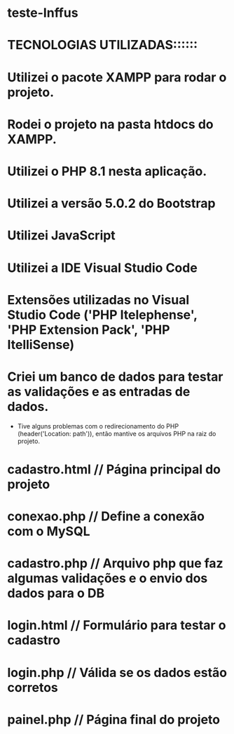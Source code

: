 # teste-Inffus

# TECNOLOGIAS UTILIZADAS::::::

# Utilizei o pacote XAMPP para rodar o projeto.

# Rodei o projeto na pasta htdocs do XAMPP.

# Utilizei o PHP 8.1 nesta aplicação.

# Utilizei a versão 5.0.2 do Bootstrap

# Utilizei JavaScript

# Utilizei a IDE Visual Studio Code

# Extensões utilizadas no Visual Studio Code ('PHP Itelephense', 'PHP Extension Pack', 'PHP ItelliSense)

# Criei um banco de dados para testar as validações e as entradas de dados.

- Tive alguns problemas com o redirecionamento do PHP (header('Location: path')), então mantive os arquivos PHP na raiz do projeto.

# cadastro.html // Página principal do projeto

# conexao.php // Define a conexão com o MySQL

# cadastro.php // Arquivo php que faz algumas validações e o envio dos dados para o DB

# login.html // Formulário para testar o cadastro

# login.php // Válida se os dados estão corretos

# painel.php // Página final do projeto
